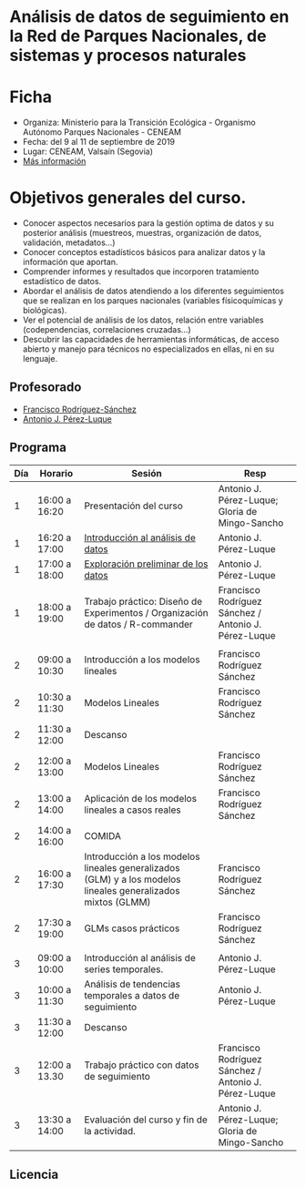 # Análisis de datos de seguimiento en la Red de Parques Nacionales, de sistemas y procesos naturales 

# Ficha 
- Organiza: Ministerio para la Transición Ecológica - Organismo Autónomo Parques Nacionales - CENEAM 
- Fecha: del 9 al 11 de septiembre de 2019 
- Lugar: CENEAM, Valsaín (Segovia) 
- [Más información](https://www.miteco.gob.es/es/ceneam/formacion-ambiental/formacion-ceneam/09analisis-seguimiento.aspx)

# Objetivos generales del curso. 
- Conocer aspectos necesarios para la gestión optima de datos y su posterior análisis (muestreos, muestras, organización de datos, validación, metadatos...) 
- Conocer conceptos estadísticos básicos para analizar datos y la información que aportan.
- Comprender informes y resultados que incorporen tratamiento estadístico de datos.
- Abordar el análisis de datos atendiendo a los diferentes seguimientos que se realizan en los parques nacionales (variables físicoquímicas y biológicas).
- Ver el potencial de análisis de los datos, relación entre variables (codependencias, correlaciones cruzadas…)
- Descubrir las capacidades de herramientas informáticas, de acceso abierto y manejo para técnicos no especializados en ellas, ni en su lenguaje. 

## Profesorado 
- [Francisco Rodríguez-Sánchez](https://github/pakillo)
- [Antonio J. Pérez-Luque](https://github/ajpelu)

## Programa
| Día | Horario       | Sesión                                                                                                       | Resp                                                 |
|-----|---------------|--------------------------------------------------------------------------------------------------------------|------------------------------------------------------|
| 1   | 16:00 a 16:20 | Presentación del curso                                                                                       | Antonio J. Pérez-Luque; Gloria de Mingo-Sancho       |
| 1   | 16:20 a 17:00 | [Introducción al análisis de datos](https://github.com/ajpelu/curso_analisis_oapn/blob/master/sesiones/0_Introducion_Analisis_Datos.pdf)                                                                            | Antonio J. Pérez-Luque                               |
| 1   | 17:00 a 18:00 | [Exploración preliminar de los datos](https://github.com/ajpelu/curso_analisis_oapn/blob/master/sesiones/Analisis_exploratorio_datos.pdf)                                                                          | Antonio J. Pérez-Luque                               |
| 1   | 18:00 a 19:00 | Trabajo práctico: Diseño de Experimentos / Organización de datos / R-commander                                                                     | Francisco Rodríguez Sánchez / Antonio J. Pérez-Luque              |
|     |               |                                                                                                              |                                                      |
| 2   | 09:00 a 10:30 | Introducción a los modelos lineales                                                                          | Francisco Rodríguez Sánchez                          |
| 2   | 10:30 a 11:30 | Modelos Lineales                                                                                             | Francisco Rodríguez Sánchez                          |
| 2   | 11:30 a 12:00 | Descanso                                                                                                     |                                                      |
| 2   | 12:00 a 13:00 | Modelos Lineales                                                                                             | Francisco Rodríguez Sánchez                          |
| 2   | 13:00 a 14:00 | Aplicación de los modelos lineales a casos reales                                                            | Francisco Rodríguez Sánchez                          |
| 2   | 14:00 a 16:00 | COMIDA                                                                                                       |                                                      |
| 2   | 16:00 a 17:30 | Introducción a los modelos lineales generalizados (GLM) y a los modelos lineales generalizados mixtos (GLMM) | Francisco Rodríguez Sánchez                          |
| 2   | 17:30 a 19:00 | GLMs casos prácticos                                                                                         | Francisco Rodríguez Sánchez                          |
|     |               |                                                                                                              |                                                      |
| 3   | 09:00 a 10:00 | Introducción al análisis de series temporales.                                                               | Antonio J. Pérez-Luque                               |
| 3   | 10:00 a 11:30 | Análisis de tendencias temporales a datos de seguimiento                                                     | Antonio J. Pérez-Luque                               |
| 3   | 11:30 a 12:00 | Descanso                                                                                                     |                                                      |
| 3   | 12:00 a 13.30 | Trabajo práctico con datos de seguimiento                                                                    | Francisco Rodríguez Sánchez / Antonio J. Pérez-Luque |
| 3   | 13:30 a 14:00 | Evaluación del curso y fin de la actividad.                                                                  | Antonio J. Pérez-Luque; Gloria de Mingo-Sancho       |

## Licencia 

